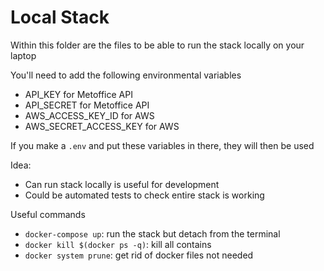 # Local Stack

Within this folder are the files to be able to run the stack locally on your laptop

You'll need to add the following environmental variables
- API_KEY for Metoffice API
- API_SECRET for Metoffice API
- AWS_ACCESS_KEY_ID for AWS
- AWS_SECRET_ACCESS_KEY for AWS

If you make a `.env` and put these variables in there, they will then be used

Idea:
- Can run stack locally is useful for development
- Could be automated tests to check entire stack is working

Useful commands
 - `docker-compose up`: run the stack but detach from the terminal
 - `docker kill $(docker ps -q)`: kill all contains
 - `docker system prune`: get rid of docker files not needed
